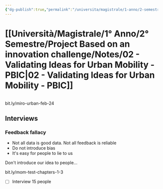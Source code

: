 ```yaml
---
{"dg-publish":true,"permalink":"/universita/magistrale/1-anno/2-semestre/project-based-on-an-innovation-challenge/notes/02-validating-ideas-for-urban-mobility-pbic/","tags":["UNI"]}
---
```


# [[Università/Magistrale/1° Anno/2° Semestre/Project Based on an innovation challenge/Notes/02 - Validating Ideas for Urban Mobility - PBIC\|02 - Validating Ideas for Urban Mobility - PBIC]]

```table-of-contents
```

bit.ly/miro-urban-feb-24


## Interviews

### Feedback fallacy

- Not all data is good data. Not all feedback is reliable
- Do not introduce bias
- It's easy for people to lie to us

Don't introduce our idea to people...

bit.ly/mom-test-chapters-1-3


- [ ] Interview 15 people

